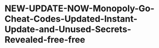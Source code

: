 # NEW-UPDATE-NOW-Monopoly-Go-Cheat-Codes-Updated-Instant-Update-and-Unused-Secrets-Revealed-free-free